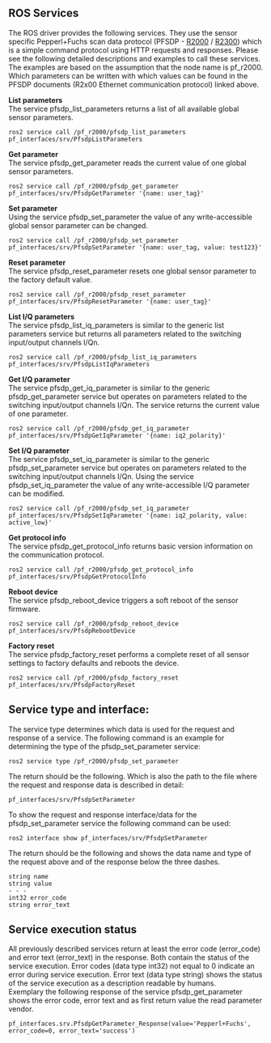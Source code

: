 ## ROS Services

The ROS driver provides the following services. They use the sensor specific Pepperl+Fuchs scan data
protocol (PFSDP - [R2000](https://files.pepperl-fuchs.com/webcat/navi/productInfo/doct/doct3469g.pdf) /
[R2300](https://files.pepperl-fuchs.com/webcat/navi/productInfo/doct/doct7001b.pdf)) which is a simple 
command protocol using HTTP requests and responses. Please see the following detailed descriptions and 
examples to call these services. The examples are based on the assumption that the node name is pf_r2000.
Which parameters can be written with which values can be found in the PFSDP documents (R2x00 Ethernet 
communication protocol) linked above.

**List parameters**  
The service pfsdp_list_parameters returns a list of all available global sensor parameters.
```
ros2 service call /pf_r2000/pfsdp_list_parameters pf_interfaces/srv/PfsdpListParameters
```

**Get parameter**  
The service pfsdp_get_parameter reads the current value of one global sensor parameters.
```
ros2 service call /pf_r2000/pfsdp_get_parameter pf_interfaces/srv/PfsdpGetParameter '{name: user_tag}'
```

**Set parameter**  
Using the service pfsdp_set_parameter the value of any write-accessible global sensor parameter can
be changed.
```
ros2 service call /pf_r2000/pfsdp_set_parameter pf_interfaces/srv/PfsdpSetParameter '{name: user_tag, value: test123}'
```

**Reset parameter**  
The service pfsdp_reset_parameter resets one global sensor parameter to the factory default value.
```
ros2 service call /pf_r2000/pfsdp_reset_parameter pf_interfaces/srv/PfsdpResetParameter '{name: user_tag}'
```

**List I/Q parameters**  
The service pfsdp_list_iq_parameters is similar to the generic list parameters service but returns
all parameters related to the switching input/output channels I/Qn.
```
ros2 service call /pf_r2000/pfsdp_list_iq_parameters pf_interfaces/srv/PfsdpListIqParameters
```

**Get I/Q parameter**  
The service pfsdp_get_iq_parameter is similar to the generic pfsdp_get_parameter service but operates
on parameters related to the switching input/output channels I/Qn. The service returns the current
value of one parameter.
```
ros2 service call /pf_r2000/pfsdp_get_iq_parameter pf_interfaces/srv/PfsdpGetIqParameter '{name: iq2_polarity}'
```

**Set I/Q parameter**  
The service pfsdp_set_iq_parameter is similar to the generic pfsdp_set_parameter service but operates
on parameters related to the switching input/output channels I/Qn. Using the service pfsdp_set_iq_parameter
the value of any write-accessible I/Q parameter can be modified.
```
ros2 service call /pf_r2000/pfsdp_set_iq_parameter pf_interfaces/srv/PfsdpSetIqParameter '{name: iq2_polarity, value: active_low}'
```

**Get protocol info**  
The service pfsdp_get_protocol_info returns basic version information on the communication protocol.
```
ros2 service call /pf_r2000/pfsdp_get_protocol_info pf_interfaces/srv/PfsdpGetProtocolInfo
```

**Reboot device**  
The service pfsdp_reboot_device triggers a soft reboot of the sensor firmware.
```
ros2 service call /pf_r2000/pfsdp_reboot_device pf_interfaces/srv/PfsdpRebootDevice
```

**Factory reset**  
The service pfsdp_factory_reset performs a complete reset of all sensor settings to factory defaults
and reboots the device.
```
ros2 service call /pf_r2000/pfsdp_factory_reset pf_interfaces/srv/PfsdpFactoryReset
```

## Service type and interface:
The service type determines which data is used for the request and response of a service. The following command is an 
example for determining the type of the pfsdp_set_parameter service:
```
ros2 service type /pf_r2000/pfsdp_set_parameter
```
The return should be the following. Which is also the path to the file where the request and response data is described in detail:
```
pf_interfaces/srv/PfsdpSetParameter
```
To show the request and response interface/data for the pfsdp_set_parameter service the following command can be used:
```
ros2 interface show pf_interfaces/srv/PfsdpSetParameter
```
The return should be the following and shows the data name and type of the request above and of the response below the three dashes.
```
string name
string value
- - -
int32 error_code
string error_text
```

## Service execution status
All previously described services return at least the error code (error_code) and error text (error_text) in the response.
Both contain the status of the service execution. Error codes (data type int32) not equal to 0 indicate an error during service
execution. Error text (data type string) shows the status of the service execution as a description readable by humans.  
Exemplary the following response of the service pfsdp_get_parameter shows the error code, error text and as first return value
the read parameter vendor.
```
pf_interfaces.srv.PfsdpGetParameter_Response(value='Pepperl+Fuchs', error_code=0, error_text='success')
```
